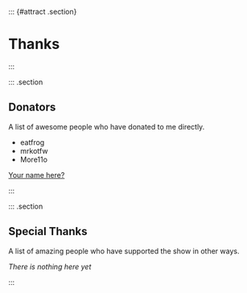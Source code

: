 ::: {#attract .section}
# Thanks
:::

::: .section

## Donators
A list of awesome people who have donated to me directly.

- eatfrog
- mrkotfw
- More11o

[Your name here?](https://ko-fi.com/tommarkstalkscode)

:::

::: .section

## Special Thanks
A list of amazing people who have supported the show in other ways.

_There is nothing here yet_

:::



